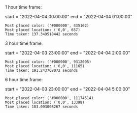 1 hour time frame:

start = "2022-04-04 00:00:00"
end = "2022-04-04 01:00:00"

    Most placed color: ('#000000', 435162)
    Most placed location: ('0,0', 657)
    Time taken: 137.349518442 seconds

3 hour time frame:

start = "2022-04-03 23:00:00"
end = "2022-04-04 2:00:00"

    Most placed color: ('#000000', 9312095)
    Most placed location: ('0,0', 11165)
    Time taken: 191.243768072 seconds

6 hour time frame:

start = "2022-04-03 23:00:00"
end = "2022-04-04 5:00:00"

    Most placed color: ('#000000', 11174514)
    Most placed location: ('0,0', 13398)
    Time taken: 183.003008267 seconds